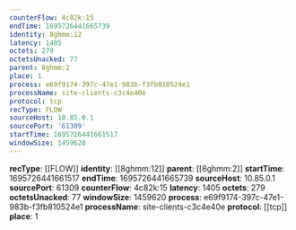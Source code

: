 ```yaml
---
counterFlow: 4c82k:15
endTime: 1695726441665739
identity: 8ghmm:12
latency: 1405
octets: 279
octetsUnacked: 77
parent: 8ghmm:2
place: 1
process: e69f9174-397c-47e1-983b-f3fb810524e1
processName: site-clients-c3c4e40e
protocol: tcp
recType: FLOW
sourceHost: 10.85.0.1
sourcePort: '61309'
startTime: 1695726441661517
windowSize: 1459620
---
```

**recType**: [[FLOW]]
**identity**: [[8ghmm:12]]
**parent**: [[8ghmm:2]]
**startTime**: 1695726441661517
**endTime**: 1695726441665739
**sourceHost**: 10.85.0.1
**sourcePort**: 61309
**counterFlow**: 4c82k:15
**latency**: 1405
**octets**: 279
**octetsUnacked**: 77
**windowSize**: 1459620
**process**: e69f9174-397c-47e1-983b-f3fb810524e1
**processName**: site-clients-c3c4e40e
**protocol**: [[tcp]]
**place**: 1